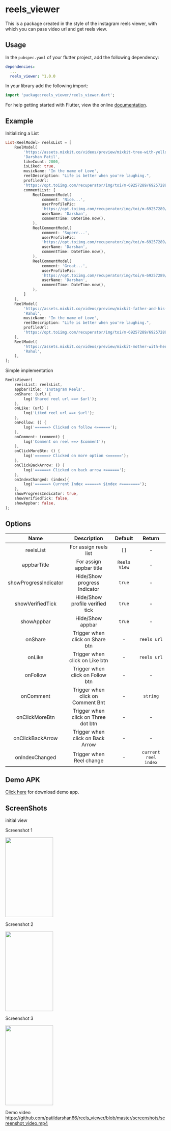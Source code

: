 # reels_viewer

[comment]: <> (<a href="https://www.buymeacoffee.com/hslbetto" target="_blank"><img src="https://cdn.buymeacoffee.com/buttons/v2/default-blue.png" alt="Buy Me A Beer" style="width: 150px !important;"></a>)

This is a package created in the style of the instagram reels viewer, with which you can pass video url and get reels view.

## Usage

In the `pubspec.yaml` of your flutter project, add the following dependency:

```yaml
dependencies:
  ...
  reels_viewer: ^1.0.0
```

In your library add the following import:

```dart
import 'package:reels_viewer/reels_viewer.dart';
```

For help getting started with Flutter, view the online [documentation](https://flutter.io/).

## Example

Initializing a List

```dart
List<ReelModel> reelsList = [
    ReelModel(
        'https://assets.mixkit.co/videos/preview/mixkit-tree-with-yellow-flowers-1173-large.mp4',
        'Darshan Patil',
        likeCount: 2000,
        isLiked: true,
        musicName: 'In the name of Love',
        reelDescription: "Life is better when you're laughing.",
        profileUrl:
        'https://opt.toiimg.com/recuperator/img/toi/m-69257289/69257289.jpg',
        commentList: [
            ReelCommentModel(
                comment: 'Nice...',
                userProfilePic:
                'https://opt.toiimg.com/recuperator/img/toi/m-69257289/69257289.jpg',
                userName: 'Darshan',
                commentTime: DateTime.now(),
            ),
            ReelCommentModel(
                comment: 'Superr...',
                userProfilePic:
                'https://opt.toiimg.com/recuperator/img/toi/m-69257289/69257289.jpg',
                userName: 'Darshan',
                commentTime: DateTime.now(),
            ),
            ReelCommentModel(
                comment: 'Great...',
                userProfilePic:
                'https://opt.toiimg.com/recuperator/img/toi/m-69257289/69257289.jpg',
                userName: 'Darshan',
                commentTime: DateTime.now(),
            ),
        ]
    ),
    ReelModel(
        'https://assets.mixkit.co/videos/preview/mixkit-father-and-his-little-daughter-eating-marshmallows-in-nature-39765-large.mp4',
        'Rahul',
        musicName: 'In the name of Love',
        reelDescription: "Life is better when you're laughing.",
        profileUrl:
        'https://opt.toiimg.com/recuperator/img/toi/m-69257289/69257289.jpg',
    ),
    ReelModel(
        'https://assets.mixkit.co/videos/preview/mixkit-mother-with-her-little-daughter-eating-a-marshmallow-in-nature-39764-large.mp4',
        'Rahul',
    ),
];

```

Simple implementation

```dart
ReelsViewer(
    reelsList: reelsList,
    appbarTitle: 'Instagram Reels',
    onShare: (url) {
        log('Shared reel url ==> $url');
    },
    onLike: (url) {
        log('Liked reel url ==> $url');
    },
    onFollow: () {
        log('======> Clicked on follow <======');
    },
    onComment: (comment) {
        log('Comment on reel ==> $comment');
    },
    onClickMoreBtn: () {
        log('======> Clicked on more option <======');
    },
    onClickBackArrow: () {
        log('======> Clicked on back arrow <======');
    },
    onIndexChanged: (index){
        log('======> Current Index ======> $index <========');
    },
    showProgressIndicator: true,
    showVerifiedTick: false,
    showAppbar: false,
);
```

## Options

|          Name         |           Description               |   Default    |        Return        |
| :-------------------: | :---------------------------------: | :----------: | :------------------: |
| reelsList             | For assign reels list               |     `[]`     |          -           |
| appbarTitle           | For assign appbar title             | `Reels View` |          -           |
| showProgressIndicator | Hide/Show progress Indicator        |    `true`    |          -           |
| showVerifiedTick      | Hide/Show profile verified tick     |    `true`    |          -           |
| showAppbar            | Hide/Show appbar                    |    `true`    |          -           |
| onShare               | Trigger when click on Share btn     |      -       |      `reels url`     |
| onLike                | Trigger when click on Like btn      |      -       |      `reels url`     |
| onFollow              | Trigger when click on Follow btn    |      -       |          -           |
| onComment             | Trigger when click on Comment Bnt   |      -       |       `string`       |
| onClickMoreBtn        | Trigger when click on Three dot btn |      -       |          -           |
| onClickBackArrow      | Trigger when click on Back Arrow    |      -       |          -           |   
| onIndexChanged        | Trigger when Reel change            |      -       | `current reel index` |

## Demo APK

[Click here](https://github.com/patildarshan66/reels_viewer/blob/master/demo_apk/demo.apk) for download demo app.

## ScreenShots

initial view

Screenshot 1
<p float="left"> 
<img src="https://github.com/patildarshan66/reels_viewer/blob/master/screenshots/screenshot_1.jpg" width="150" height="250">
</p>  

Screenshot 2
<p float="left"> 
<img src="https://github.com/patildarshan66/reels_viewer/blob/master/screenshots/screenshot_2.jpg" width="150" height="250">
</p>  

Screenshot 3
<p float="left"> 
<img src="https://github.com/patildarshan66/reels_viewer/blob/master/screenshots/screenshot_3.jpg" width="150" height="250">
</p>  

Demo video
https://github.com/patildarshan66/reels_viewer/blob/master/screenshots/screenshot_video.mp4

